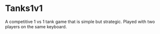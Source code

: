 # Tanks1v1
A competitive 1 vs 1 tank game that is simple but strategic. Played with two players on the same keyboard.
